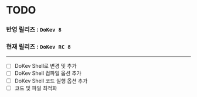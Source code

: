 
# **TODO**

### 반영 릴리즈 : `DoKev 8`
### 현재 릴리즈 : `DoKev RC 8`

---

- [ ] DoKev Shell로 변경 및 추가
- [ ] DoKev Shell 컴파일 옵션 추가
- [ ] DoKev Shell 코드 실행 옵션 추가
- [ ] 코드 및 파일 최적화